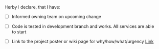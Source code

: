 Herby I declare, that I have:
 - [ ] Informed owning team on upcoming change
 - [ ] Code is tested in development branch and works. All services are able to start
 - [ ] Link to the project poster or wiki page for why/how/what/urgency [Link](<Review app link here>)
 
